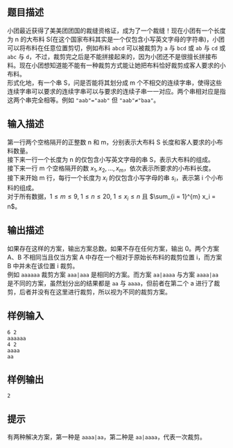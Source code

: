 ## 题目描述

小团最近获得了美美团团国的裁缝资格证，成为了一个裁缝！现在小团有一个长度为 n 的大布料 S(在这个国家布料其实是一个仅包含小写英文字母的字符串)，小团可以将布料在任意位置剪切，例如布料 `abcd` 可以被裁剪为 `a` 与 `bcd` 或 `ab` 与 `cd` 或 `abc` 与 `d`，不过，裁剪完之后是不能拼接起来的，因为小团还不是很擅长拼接布料。现在小团想知道能不能有一种裁剪方式能让她把布料恰好裁剪成客人要求的小布料。  
形式化地，有一个串 S，问是否能将其划分成 m 个不相交的连续字串，使得这些连续字串可以要求的连续字串可以与要求的连续子串一一对应。两个串相对应是指这两个串完全相等。例如 `"aab"="aab"` 但 `"aab"≠"baa"`。

## 输入描述

第一行两个空格隔开的正整数 n 和 m，分别表示大布料 S 长度和客人要求的小布料数量。  
接下来一行一个长度为 n 的仅包含小写英文字母的串 S，表示大布料的组成。  
接下来一行 m 个空格隔开的数 $x_1, x_2, \dots, x_m$，依次表示所要求的小布料长度。  
接下来开始 m 行，每行一个长度为 $x_i$ 的仅包含小写字母的串 $s_i$，表示第 i 个小布料的组成。  
对于所有数据，$1 \leq m \leq 9, \; 1 \leq n \leq 20, \; 1 \leq x_i \leq n$ 且 $\sum_{i = 1}^{m} x_i = n$。

## 输出描述

如果存在这样的方案，输出方案总数。如果不存在任何方案，输出 0。两个方案 A、B 不相同当且仅当方案 A 中存在一个相对于原始长布料的裁剪位置 i，而方案 B 中并未在该位置 i 裁剪。  
例如 `aaaaaa` 裁剪方案 `aaa|aaa` 是相同的方案。而方案 `aa|aaaa` 与方案 `aaaa|aa` 是不同的方案，虽然划分出的结果都是 `aa` 与 `aaaa`，但前者在第二个 a 进行了裁剪，后者并没有在这里进行裁剪，所以视为不同的裁剪方案。

## 样例输入

```
6 2
aaaaaa
4 2
aaaa
aa
```

## 样例输出

```
2
```

## 提示

有两种解决方案，第一种是 `aaaa|aa`，第二种是 `aa|aaaa`，代表一次裁剪。
